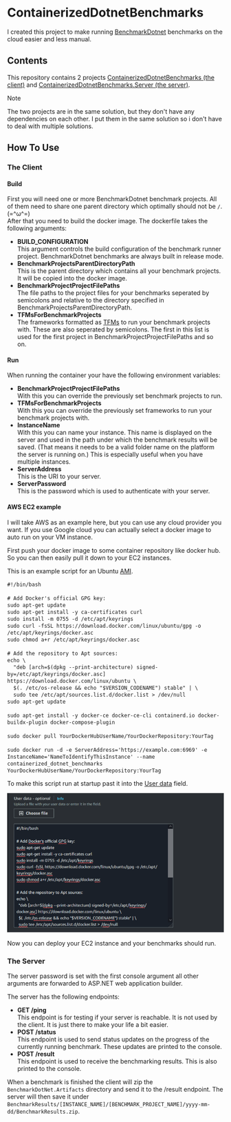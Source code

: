 ﻿# ContainerizedDotnetBenchmarks
I created this project to make running [BenchmarkDotnet](https://benchmarkdotnet.org/) benchmarks on the cloud easier and less manual.

## Contents
This repository contains 2 projects [ContainerizedDotnetBenchmarks (the client)](ContainerizedDotnetBenchmarks) and [ContainerizedDotnetBenchmarks.Server (the server)](ContainerizedDotnetBenchmarks.Server).

> [!NOTE]
> The two projects are in the same solution, but they don't have any dependencies on each other. 
> I put them in the same solution so i don't have to deal with multiple solutions.

## How To Use

### The Client

#### Build
First you will need one or more BenchmarkDotnet benchmark projects. All of them need to share one parent directory which optimally should not be `/`. (=^ω^=)\
After that you need to build the docker image. The dockerfile takes the following arguments:

* **BUILD_CONFIGURATION**\
  This argument controls the build configuration of the benchmark runner project. BenchmarkDotnet benchmarks are always built in release mode.
* **BenchmarkProjectsParentDirectoryPath**\
  This is the parent directory which contains all your benchmark projects. It will be copied into the docker image.
* **BenchmarkProjectProjectFilePaths**\
  The file paths to the project files for your benchmarks seperated by semicolons and relative to the directory specified in BenchmarkProjectsParentDirectoryPath.
* **TFMsForBenchmarkProjects**\
  The frameworks formatted as [TFMs](https://github.com/dotnet/docs/blob/main/docs/standard/frameworks.md) to run your benchmark projects with. 
  These are also seperated by semicolons. The first in this list is used for the first project in BenchmarkProjectProjectFilePaths and so on.

#### Run
When running the container your have the following environment variables:

* **BenchmarkProjectProjectFilePaths**\
  With this you can override the previously set benchmark projects to run.
* **TFMsForBenchmarkProjects**\
  With this you can override the previously set frameworks to run your benchmark projects with.
* **InstanceName**\
  With this you can name your instance. This name is displayed on the server and used in the path under which the benchmark results will be saved. (That means it needs to be a valid folder name on the platform the server is running on.) 
  This is especially useful when you have multiple instances.
* **ServerAddress**\
  This is the URI to your server.
* **ServerPassword**\
  This is the password which is used to authenticate with your server.

#### AWS EC2 example
I will take AWS as an example here, but you can use any cloud provider you want. 
If you use Google cloud you can actually select a docker image to auto run on your VM instance.

First push your docker image to some container repository like docker hub. So you can then easily pull it down to your EC2 instances.

This is an example script for an Ubuntu [AMI](https://docs.aws.amazon.com/AWSEC2/latest/UserGuide/AMIs.html).
```shell
#!/bin/bash

# Add Docker's official GPG key:
sudo apt-get update
sudo apt-get install -y ca-certificates curl
sudo install -m 0755 -d /etc/apt/keyrings
sudo curl -fsSL https://download.docker.com/linux/ubuntu/gpg -o /etc/apt/keyrings/docker.asc
sudo chmod a+r /etc/apt/keyrings/docker.asc

# Add the repository to Apt sources:
echo \
  "deb [arch=$(dpkg --print-architecture) signed-by=/etc/apt/keyrings/docker.asc] https://download.docker.com/linux/ubuntu \
  $(. /etc/os-release && echo "$VERSION_CODENAME") stable" | \
  sudo tee /etc/apt/sources.list.d/docker.list > /dev/null
sudo apt-get update

sudo apt-get install -y docker-ce docker-ce-cli containerd.io docker-buildx-plugin docker-compose-plugin

sudo docker pull YourDockerHubUserName/YourDockerRepository:YourTag

sudo docker run -d -e ServerAddress='https://example.com:6969' -e InstanceName='NameToIdentifyThisInstance' --name containerized_dotnet_benchmarks YourDockerHubUserName/YourDockerRepository:YourTag
```

To make this script run at startup past it into the [User data](https://docs.aws.amazon.com/AWSEC2/latest/UserGuide/user-data.html?icmpid=docs_ec2_console) field.

![AWS User data example](READMEResources/AWSUserDataExample.png)

Now you can deploy your EC2 instance and your benchmarks should run.

### The Server
The server password is set with the first console argument all other arguments are forwarded to ASP.NET web application builder.

The server has the following endpoints:

* **GET /ping**\
  This endpoint is for testing if your server is reachable. It is not used by the client. It is just there to make your life a bit easier.
* **POST /status**\
  This endpoint is used to send status updates on the progress of the currently running benchmark.
  These updates are printed to the console. 
* **POST /result**\
  This endpoint is used to receive the benchmarking results. This is also printed to the console.

When a benchmark is finished the client will zip the `BenchmarkDotNet.Artifacts` directory and send it to the /result endpoint.
The server will then save it under `BenchmarkResults/[INSTANCE_NAME]/[BENCHMARK_PROJECT_NAME]/yyyy-mm-dd/BenchmarkResults.zip`.
